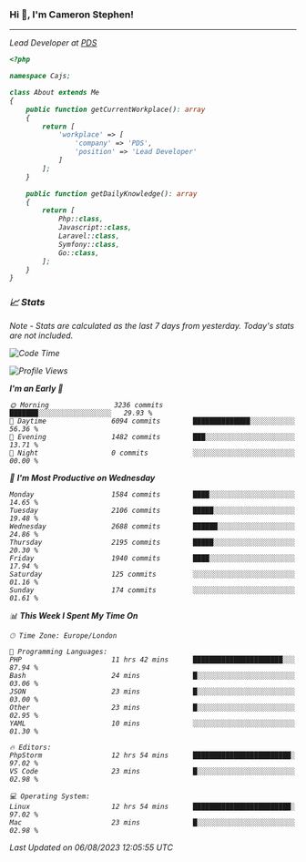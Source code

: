 ### Hi 👋, I'm Cameron Stephen!
<hr>
<p><em>Lead Developer at <a href="https://prindatasolutions.co.uk">PDS</a></p>


```php
<?php

namespace Cajs;

class About extends Me
{
    public function getCurrentWorkplace(): array
    {
        return [
            'workplace' => [
                'company' => 'PDS',
                'position' => 'Lead Developer'
            ]
        ];
    }

    public function getDailyKnowledge(): array
    {
        return [
            Php::class,
            Javascript::class,
            Laravel::class,
            Symfony::class,
            Go::class,
        ];
    }
}
```

### 📈 Stats
<p><em>Note - Stats are calculated as the last 7 days from yesterday. Today's stats are not included.</em></p>


<!--START_SECTION:waka-->
![Code Time](http://img.shields.io/badge/Code%20Time-3%2C480%20hrs%2054%20mins-blue)

![Profile Views](http://img.shields.io/badge/Profile%20Views-0-blue)

**I'm an Early 🐤** 

```text
🌞 Morning                3236 commits        ███████░░░░░░░░░░░░░░░░░░   29.93 % 
🌆 Daytime                6094 commits        ██████████████░░░░░░░░░░░   56.36 % 
🌃 Evening                1482 commits        ███░░░░░░░░░░░░░░░░░░░░░░   13.71 % 
🌙 Night                  0 commits           ░░░░░░░░░░░░░░░░░░░░░░░░░   00.00 % 
```
📅 **I'm Most Productive on Wednesday** 

```text
Monday                   1584 commits        ████░░░░░░░░░░░░░░░░░░░░░   14.65 % 
Tuesday                  2106 commits        █████░░░░░░░░░░░░░░░░░░░░   19.48 % 
Wednesday                2688 commits        ██████░░░░░░░░░░░░░░░░░░░   24.86 % 
Thursday                 2195 commits        █████░░░░░░░░░░░░░░░░░░░░   20.30 % 
Friday                   1940 commits        ████░░░░░░░░░░░░░░░░░░░░░   17.94 % 
Saturday                 125 commits         ░░░░░░░░░░░░░░░░░░░░░░░░░   01.16 % 
Sunday                   174 commits         ░░░░░░░░░░░░░░░░░░░░░░░░░   01.61 % 
```


📊 **This Week I Spent My Time On** 

```text
🕑︎ Time Zone: Europe/London

💬 Programming Languages: 
PHP                      11 hrs 42 mins      ██████████████████████░░░   87.94 % 
Bash                     24 mins             █░░░░░░░░░░░░░░░░░░░░░░░░   03.06 % 
JSON                     23 mins             █░░░░░░░░░░░░░░░░░░░░░░░░   03.00 % 
Other                    23 mins             █░░░░░░░░░░░░░░░░░░░░░░░░   02.95 % 
YAML                     10 mins             ░░░░░░░░░░░░░░░░░░░░░░░░░   01.30 % 

🔥 Editors: 
PhpStorm                 12 hrs 54 mins      ████████████████████████░   97.02 % 
VS Code                  23 mins             █░░░░░░░░░░░░░░░░░░░░░░░░   02.98 % 

💻 Operating System: 
Linux                    12 hrs 54 mins      ████████████████████████░   97.02 % 
Mac                      23 mins             █░░░░░░░░░░░░░░░░░░░░░░░░   02.98 % 
```


 Last Updated on 06/08/2023 12:05:55 UTC
<!--END_SECTION:waka-->
